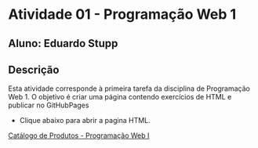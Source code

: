 # Atividade 01 - Programação Web 1
## Aluno: Eduardo Stupp

## Descrição
Esta atividade corresponde à primeira tarefa da disciplina de Programação Web 1. O objetivo é criar uma página contendo exercícios de HTML e publicar no GitHubPages

- Clique abaixo para abrir a pagina HTML.

[Catálogo de Produtos - Programação Web I](./catalog_prod.html)